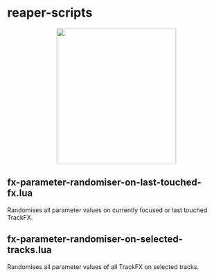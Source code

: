 # reaper-scripts

<p align="center">
  <img width="276" height="314" src="https://www.reaper.fm/v5img/logo.jpg"> 
</p>

## fx-parameter-randomiser-on-last-touched-fx.lua

Randomises all parameter values on currently focused or last touched TrackFX.


## fx-parameter-randomiser-on-selected-tracks.lua

Randomises all parameter values of all TrackFX on selected tracks.
